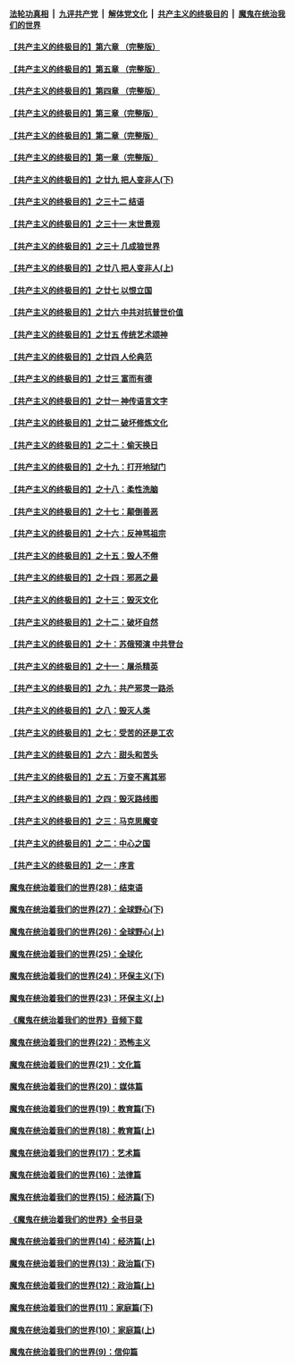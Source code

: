 

####  [法轮功真相](../../../../basic/blob/master/README.md?t=05101701) &nbsp;|&nbsp; [九评共产党](../../../../9ping.md/blob/master/README.md?t=05101701) &nbsp;|&nbsp; [解体党文化](../../../../jtdwh.md/blob/master/README.md?t=05101701)  &nbsp;|&nbsp; [共产主义的终极目的](../../../../gczydzjmd.md/blob/master/README.md?t=05101701) &nbsp;|&nbsp; [魔鬼在统治我们的世界](../../../../mgztzwmdsj.md/blob/master/README.md?t=05101701) 

#### [【共产主义的终极目的】第六章 （完整版）](../pages/nsc422/n11428913.md?t=05101701) 

#### [【共产主义的终极目的】第五章 （完整版）](../pages/nsc422/n11428912.md?t=05101701) 

#### [【共产主义的终极目的】第四章 （完整版）](../pages/nsc422/n11428907.md?t=05101701) 

#### [【共产主义的终极目的】第三章（完整版）](../pages/nsc422/n11428848.md?t=05101701) 

#### [【共产主义的终极目的】第二章（完整版）](../pages/nsc422/n11428831.md?t=05101701) 

#### [【共产主义的终极目的】第一章（完整版）](../pages/nsc422/n11417651.md?t=05101701) 

#### [【共产主义的终极目的】之廿九 把人变非人(下)](../pages/nsc422/n11344140.md?t=05101701) 

#### [【共产主义的终极目的】之三十二 结语](../pages/nsc422/n11360535.md?t=05101701) 

#### [【共产主义的终极目的】之三十一 末世景观](../pages/nsc422/n11351129.md?t=05101701) 

#### [【共产主义的终极目的】之三十 几成狼世界](../pages/nsc422/n11348280.md?t=05101701) 

#### [【共产主义的终极目的】之廿八 把人变非人(上)](../pages/nsc422/n11340492.md?t=05101701) 

#### [【共产主义的终极目的】之廿七 以恨立国](../pages/nsc422/n11336944.md?t=05101701) 

#### [【共产主义的终极目的】之廿六 中共对抗普世价值](../pages/nsc422/n11324785.md?t=05101701) 

#### [【共产主义的终极目的】之廿五 传统艺术颂神](../pages/nsc422/n11296396.md?t=05101701) 

#### [【共产主义的终极目的】之廿四 人伦典范](../pages/nsc422/n11296397.md?t=05101701) 

#### [【共产主义的终极目的】之廿三 富而有德](../pages/nsc422/n11283598.md?t=05101701) 

#### [【共产主义的终极目的】之廿一 神传语言文字](../pages/nsc422/n11263265.md?t=05101701) 

#### [【共产主义的终极目的】之廿二 破坏修炼文化](../pages/nsc422/n11245728.md?t=05101701) 

#### [【共产主义的终极目的】之二十：偷天换日](../pages/nsc422/n11238846.md?t=05101701) 

#### [【共产主义的终极目的】之十九：打开地狱门](../pages/nsc422/n11206376.md?t=05101701) 

#### [【共产主义的终极目的】之十八：柔性洗脑](../pages/nsc422/n11199994.md?t=05101701) 

#### [【共产主义的终极目的】之十七：颠倒善恶](../pages/nsc422/n11179782.md?t=05101701) 

#### [【共产主义的终极目的】之十六：反神骂祖宗](../pages/nsc422/n11166798.md?t=05101701) 

#### [【共产主义的终极目的】之十五：毁人不倦](../pages/nsc422/n11166792.md?t=05101701) 

#### [【共产主义的终极目的】之十四：邪恶之最](../pages/nsc422/n11150249.md?t=05101701) 

#### [【共产主义的终极目的】之十三：毁灭文化](../pages/nsc422/n11135227.md?t=05101701) 

#### [【共产主义的终极目的】之十二：破坏自然](../pages/nsc422/n11135214.md?t=05101701) 

#### [【共产主义的终极目的】之十：苏俄预演 中共登台](../pages/nsc422/n11118424.md?t=05101701) 

#### [【共产主义的终极目的】之十一：屠杀精英](../pages/nsc422/n11118442.md?t=05101701) 

#### [【共产主义的终极目的】之九：共产邪灵一路杀](../pages/nsc422/n11114139.md?t=05101701) 

#### [【共产主义的终极目的】之八：毁灭人类](../pages/nsc422/n11108503.md?t=05101701) 

#### [【共产主义的终极目的】之七：受苦的还是工农](../pages/nsc422/n11101809.md?t=05101701) 

#### [【共产主义的终极目的】之六：甜头和苦头](../pages/nsc422/n11096971.md?t=05101701) 

#### [【共产主义的终极目的】之五：万变不离其邪](../pages/nsc422/n11091285.md?t=05101701) 

#### [【共产主义的终极目的】之四：毁灭路线图](../pages/nsc422/n11086284.md?t=05101701) 

#### [【共产主义的终极目的】之三：马克思魔变](../pages/nsc422/n11061941.md?t=05101701) 

#### [【共产主义的终极目的】之二：中心之国](../pages/nsc422/n11047728.md?t=05101701) 

#### [【共产主义的终极目的】之一：序言](../pages/nsc422/n11086077.md?t=05101701) 

#### [魔鬼在统治着我们的世界(28)：结束语](../pages/nsc422/n10936246.md?t=05101701) 

#### [魔鬼在统治着我们的世界(27)：全球野心(下)](../pages/nsc422/n10928319.md?t=05101701) 

#### [魔鬼在统治着我们的世界(26)：全球野心(上)](../pages/nsc422/n10900318.md?t=05101701) 

#### [魔鬼在统治着我们的世界(25)：全球化](../pages/nsc422/n10788205.md?t=05101701) 

#### [魔鬼在统治着我们的世界(24)：环保主义(下)](../pages/nsc422/n10695307.md?t=05101701) 

#### [魔鬼在统治着我们的世界(23)：环保主义(上)](../pages/nsc422/n10688613.md?t=05101701) 

#### [《魔鬼在统治着我们的世界》音频下载](../pages/nsc422/n10635553.md?t=05101701) 

#### [魔鬼在统治着我们的世界(22)：恐怖主义](../pages/nsc422/n10614727.md?t=05101701) 

#### [魔鬼在统治着我们的世界(21)：文化篇](../pages/nsc422/n10597706.md?t=05101701) 

#### [魔鬼在统治着我们的世界(20)：媒体篇](../pages/nsc422/n10586579.md?t=05101701) 

#### [魔鬼在统治着我们的世界(19)：教育篇(下)](../pages/nsc422/n10564808.md?t=05101701) 

#### [魔鬼在统治着我们的世界(18)：教育篇(上)](../pages/nsc422/n10526970.md?t=05101701) 

#### [魔鬼在统治着我们的世界(17)：艺术篇](../pages/nsc422/n10499093.md?t=05101701) 

#### [魔鬼在统治着我们的世界(16)：法律篇](../pages/nsc422/n10485969.md?t=05101701) 

#### [魔鬼在统治着我们的世界(15)：经济篇(下)](../pages/nsc422/n10469975.md?t=05101701) 

#### [《魔鬼在统治着我们的世界》全书目录](../pages/nsc422/n10464261.md?t=05101701) 

#### [魔鬼在统治着我们的世界(14)：经济篇(上)](../pages/nsc422/n10457370.md?t=05101701) 

#### [魔鬼在统治着我们的世界(13)：政治篇(下)](../pages/nsc422/n10448270.md?t=05101701) 

#### [魔鬼在统治着我们的世界(12)：政治篇(上)](../pages/nsc422/n10444576.md?t=05101701) 

#### [魔鬼在统治着我们的世界(11)：家庭篇(下)](../pages/nsc422/n10440961.md?t=05101701) 

#### [魔鬼在统治着我们的世界(10)：家庭篇(上)](../pages/nsc422/n10435448.md?t=05101701) 

#### [魔鬼在统治着我们的世界(9)：信仰篇](../pages/nsc422/n10432159.md?t=05101701) 


